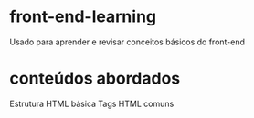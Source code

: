 # front-end-learning
Usado para aprender e revisar conceitos básicos do front-end

# conteúdos abordados

 Estrutura HTML básica
 Tags HTML comuns
